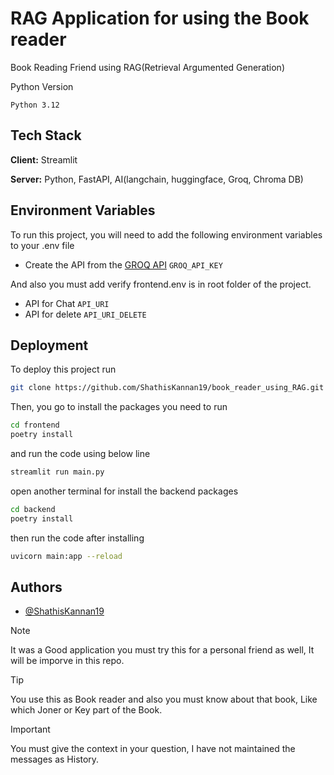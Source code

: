 # RAG Application for using the Book reader

Book Reading Friend using RAG(Retrieval Argumented Generation)

Python Version

```
Python 3.12
```

## Tech Stack

**Client:** Streamlit

**Server:** Python, FastAPI, AI(langchain, huggingface, Groq, Chroma DB)


## Environment Variables

To run this project, you will need to add the following environment variables to your .env file

- Create the API from the [GROQ API](https://console.groq.com/keys) `GROQ_API_KEY`

And also you must add verify frontend.env is in root folder of the project.

- API for Chat `API_URI`
- API for delete `API_URI_DELETE`


## Deployment

To deploy this project run

```bash
git clone https://github.com/ShathisKannan19/book_reader_using_RAG.git
```

Then, you go to install the packages you need to run

```bash
cd frontend
poetry install
```
and run the code using below line
```bash
streamlit run main.py
```

open another terminal for install the backend packages

```bash
cd backend
poetry install
```

then run the code after installing
```bash
uvicorn main:app --reload
```



## Authors

- [@ShathisKannan19](https://www.github.com/ShathisKannan19)


> [!NOTE]  
> It was a Good application you must try this for a personal friend as well, It will be imporve in this repo.

> [!TIP]
> You use this as Book reader and also you must know about that book, Like which Joner or Key part of the Book.

> [!IMPORTANT]  
> You must give the context in your question, I have not maintained the messages as History.